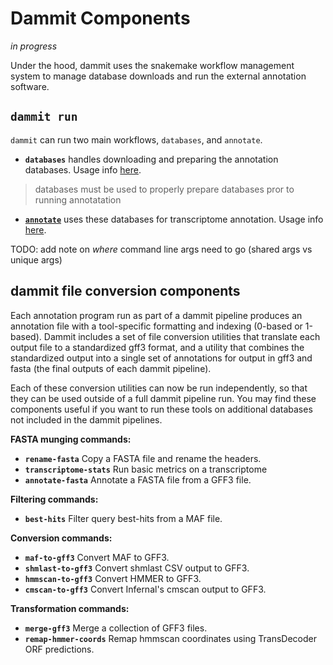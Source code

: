 # Dammit Components

_in progress_

Under the hood, dammit uses the snakemake workflow management system
to manage database downloads and run the external annotation software.

## **`dammit run`**

`dammit` can run two main workflows, `databases`, and `annotate`.

  - **`databases`** handles downloading and preparing the annotation databases. Usage info [here](databases-usage.md).
  > databases must be used to properly prepare databases pror to running annotatation
  - [**`annotate`**](annotate.md) uses these databases for transcriptome annotation. Usage info [here](annotate.md).



TODO: add note on _where_ command line args need to go (shared args vs unique args)




## dammit file conversion components

Each annotation program run as part of a dammit pipeline produces an
annotation file with a tool-specific formatting and indexing (0-based or 1-based).
Dammit includes a set of file conversion utilities that translate each output 
file to a standardized gff3 format, and a utility that combines the standardized 
output into a single set of annotations for output in gff3 and fasta 
(the final outputs of each dammit pipeline). 

Each of these conversion utilities can now be run independently, so that they
can be used outside of a full dammit pipeline run. You may find these components
useful if you want to run these tools on additional databases not included in the 
dammit pipelines.

**FASTA munging commands:**
  
  - **`rename-fasta`**         Copy a FASTA file and rename the headers.
  - **`transcriptome-stats`**  Run basic metrics on a transcriptome
  - **`annotate-fasta`**      Annotate a FASTA file from a GFF3 file.


**Filtering commands:**

  - **`best-hits`**            Filter query best-hits from a MAF file.

**Conversion commands:**

  - **`maf-to-gff3`**          Convert MAF to GFF3.
  - **`shmlast-to-gff3`**      Convert shmlast CSV output to GFF3.
  - **`hmmscan-to-gff3`**      Convert HMMER to GFF3.
  - **`cmscan-to-gff3`**       Convert Infernal's cmscan output to GFF3.

**Transformation commands:**
  
  - **`merge-gff3`**           Merge a collection of GFF3 files.
  - **`remap-hmmer-coords`**   Remap hmmscan coordinates using TransDecoder ORF predictions.

